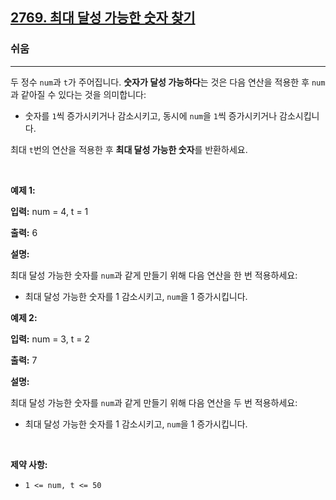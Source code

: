 <h2><a href="https://leetcode.com/problems/find-the-maximum-achievable-number">2769. 최대 달성 가능한 숫자 찾기</a></h2><h3>쉬움</h3><hr><p>두 정수 <code>num</code>과 <code>t</code>가 주어집니다. <strong>숫자가 달성 가능하다</strong>는 것은 다음 연산을 적용한 후 <code>num</code>과 같아질 수 있다는 것을 의미합니다:</p>

<ul>
	<li>숫자를 <code>1</code>씩 증가시키거나 감소시키고, 동시에 <code>num</code>을 <code>1</code>씩 증가시키거나 감소시킵니다.</li>
</ul>

<p>최대 <code>t</code>번의 연산을 적용한 후 <strong>최대 달성 가능한 숫자</strong>를 반환하세요.</p>

<p>&nbsp;</p>
<p><strong class="example">예제 1:</strong></p>

<div class="example-block">
<p><strong>입력:</strong> <span class="example-io">num = 4, t = 1</span></p>

<p><strong>출력:</strong> <span class="example-io">6</span></p>

<p><strong>설명:</strong></p>

<p>최대 달성 가능한 숫자를 <code>num</code>과 같게 만들기 위해 다음 연산을 한 번 적용하세요:</p>

<ul>
	<li>최대 달성 가능한 숫자를 1 감소시키고, <code>num</code>을 1 증가시킵니다.</li>
</ul>
</div>

<p><strong class="example">예제 2:</strong></p>

<div class="example-block">
<p><strong>입력:</strong> <span class="example-io">num = 3, t = 2</span></p>

<p><strong>출력:</strong> <span class="example-io">7</span></p>

<p><strong>설명:</strong></p>

<p>최대 달성 가능한 숫자를 <code>num</code>과 같게 만들기 위해 다음 연산을 두 번 적용하세요:</p>

<ul>
	<li>최대 달성 가능한 숫자를 1 감소시키고, <code>num</code>을 1 증가시킵니다.</li>
</ul>
</div>

<p>&nbsp;</p>
<p><strong>제약 사항:</strong></p>

<ul>
	<li><code>1 &lt;= num, t&nbsp;&lt;= 50</code></li>
</ul>